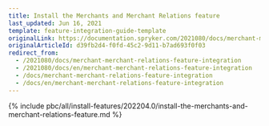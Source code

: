 ```yaml
---
title: Install the Merchants and Merchant Relations feature
last_updated: Jun 16, 2021
template: feature-integration-guide-template
originalLink: https://documentation.spryker.com/2021080/docs/merchant-merchant-relations-feature-integration
originalArticleId: d39fb2d4-f0fd-45c2-9d11-b7ad693f0f03
redirect_from:
  - /2021080/docs/merchant-merchant-relations-feature-integration
  - /2021080/docs/en/merchant-merchant-relations-feature-integration
  - /docs/merchant-merchant-relations-feature-integration
  - /docs/en/merchant-merchant-relations-feature-integration
---
```


{% include pbc/all/install-features/202204.0/install-the-merchants-and-merchant-relations-feature.md %} <!-- To edit, see /_includes/pbc/all/install-features/202204.0/install-the-merchants-and-merchant-relations-feature.md -->

